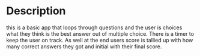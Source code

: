 # Description
this is a basic app that loops through questions and the user is choices what they think is the best answer out of multiple choice. 
There is a timer to keep the user on track. As well at the end users score is tallied up with how many correct answers they got and initial with their final score. 


